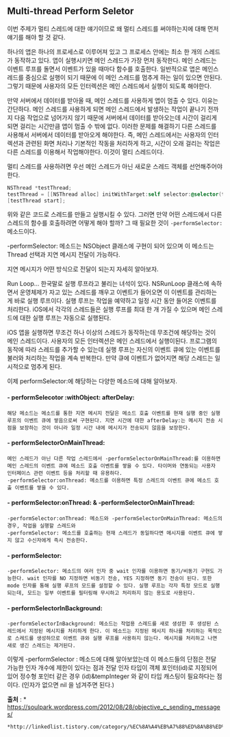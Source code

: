## Multi-thread Perform Seletor

이번 주제가 멀티 스레드에 대한 얘기이므로 왜 멀티 스레드를 써야하는지에 대해 먼저 얘기를 해야 할 것 같다.

하나의 앱은 하나의 프로세스로 이루어져 있고 그 프로세스 안에는 최소 한 개의 스레드가 동작하고 있다. 앱이 실행시키면 메인 스레드가 가장 먼저 동작한다.  메인 스레드는 이벤트 루프를 돌면서 이벤트가 있을 때마다 함수를 호출한다. 일반적으로 앱은 메인스레드를 중심으로 실행이 되기 때문에 이 메인 스레드를 멈추게 하는 일이 있으면 안된다. 그렇기 때문에 사용자의 모든 인터렉션은 메인 스레드에서 실행이 되도록 해야한다. 

만약 서버에서 데이터를 받아올 때, 메인 스레드를 사용하게 앱이 멈출 수 있다. 이유는 간단하다. 메인 스레드를 사용하게 되면 메인 스레드에서 발생하는 작업이 끝나기 전까지 다음 작업으로 넘어가지 않기 때문에 서버에서 데이터를 받아오는데 시간이 걸리게 되면 걸리는 시간만큼 앱이 멈출 수 밖에 없다. 이러한 문제를 해결하기 다른 스레드를 사용해서 서버에서 데이터를 받아오게 해야한다. 즉, 메인 스레드에서는 사용자의 인터렉션과 관련된 화면 처리나 기본적인 작동을 처리하게 하고, 시간이 오래 걸리는 작업은 다른 스레드를 이용해서 작업해야한다. 이것이 멀티 스레드이다. 

멀티 스레드를 사용하려면 우선 메인 스레드가 아닌 새로운 스레드 객체를 선언해주어야 한다. 

```objective-c
NSThread *testThread;
testThread = [[NSThread alloc] initWithTarget:self selector:@selector(test) object:nil];
[testThread start];
```

위와 같은 코드로 스레드를 만들고 실행시킬 수 있다. 그러면 만약 어떤 스레드에서 다른 스레드의 함수를 호출하려면 어떻게 해야 할까? 그 때 필요한 것이 `-performSelector:` 메소드이다.

-performSelector: 메소드는 NSObject 클래스에 구현이 되어 있으며 이 메소드는 Thread 선택과 지연 메시지 전달이 가능하다. 

지연 메시지가 어떤 방식으로 전달이 되는지 자세히 알아보자.

Run Loop… 한국말로 실행 루프라고 불리는 녀석이 있다. NSRunLoop 클래스에 속하면서 운영체제가 자고 있는 스레드를 깨우고 이벤트가 들어오면 이 이벤트를 관리하는 게 바로 실행 루프이다. 실행 루프는 작업을 예약하고 일정 시간 동안 들어온 이벤트를 처리한다. iOS에서 각각의 스레드들은 실행 루프를 최대 한 개 가질 수 있으며 메인 스레드에 대한 실행 루프는 자동으로 실행된다. 

 iOS 앱을 실행하면 무조건 하나 이상의 스레드가 동작하는데 무조건에 해당하는 것이 메인 스레드이다. 사용자의 모든 인터렉션은 메인 스레드에서 실행이된다. 프로그램의 동작에 따라 스레드를 추가할 수 있는데 실행 루프는 자신의 이벤트 큐에 있는 이벤트를 불러와 처리하는 작업을 계속 반복한다. 만약 큐에 이벤트가 없어지면 해당 스레드는 일시적으로 멈추게 된다. 

이제 performSelector:에 해당하는 다양한 메소드에 대해 알아보자.

####  - performSelecotor :withObject: afterDelay:

`````
해당 메소드는 메소드를 통한 지연 메시지 전달은 메소드 호출 이벤트를 현재 실행 중인 실행 루프의 이벤트 큐에 쌓음으로써 구현된다. 지연 시간에 대한 afterDelay:는 메시지 전송 시점을 보장하는 것이 아니라 일정 시간 내에 메시지가 전송되지 않음을 보장한다.
`````

#### - performSelectorOnMainThread:

````
메인 스레드가 아닌 다른 작업 스레드에서 -performSelectorOnMainThread:를 이용하면 메인 스레드의 이벤트 큐에 메소드 호출 이벤트를 쌓을 수 있다. 타이머와 연동되는 사용자 인터페이스 관련 이벤트 등을 처리할 때 유용하다.
-performSelector:onThread: 메소드를 이용하면 특정 스레드의 이벤트 큐에 메소드 호출 이벤트를 쌓을 수 있다.
````

#### - performSelector:onThread: & -performSelectorOnMainThread:

````
-performSelector:onThread: 메소드와 -performSelectorOnMainThread: 메소드의 경우, 작업을 실행할 스레드와
-performSelector: 메소드를 호출하는 현재 스레드가 동일하다면 메시지를 이벤트 큐에 쌓지 않고 수신자에게 즉시 전송한다.
````

#### - performSelector: 

````
-performSelector: 메소드의 여러 인자 중 wait 인자를 이용하면 동기/비동기 구현도 가능한다. wait 인자를 NO 지정하면 비동기 전송, YES 지정하면 동기 전송이 된다. 또한  mode 인자를 통해 실행 루프의 모드를 설정할 수 있다. 실행 루프는 각자 특정 모드로 실행되는데, 모드는 일부 이벤트를 필터링해 무시하고 처리하지 않는 용도로 사용된다.
````

#### - performSelectorInBackground: 

````
-performSelectorInBackground: 메소드는 작업용 스레드를 새로 생성한 후 생성된 스레드에서 지정된 메시지를 처리하게 한다. 이 메소드는 지정된 메시지 하나를 처리하는 목적으로 스레드를 생성하므로 이벤트 큐와 실행 루프를 사용하지 않는다. 메시지를 처리하고 나면 새로 생긴 스레드는 제거된다.
````

이렇게 -performSelector : 메소드에 대해 알아보았는데 이 메소드들의 단점은 전달 가능한 인자 개수에 제한이 있다는 점과 전달 인자 타입이 객체 포인터(id)로 지정되어 있어 정수형 포인터 같은 경우 (id)&tempInteger 와 같이 타입 캐스팅이 필요하다는 점이다. (인자가 없으면 nil 을 넘겨주면 된다.)



**출처** : 
	* https://soulpark.wordpress.com/2012/08/28/objective_c_sending_messages/

	*http://linkedlist.tistory.com/category/%EC%8A%A4%EB%A7%88%ED%8A%B8%ED%8F%B0/iPhone




